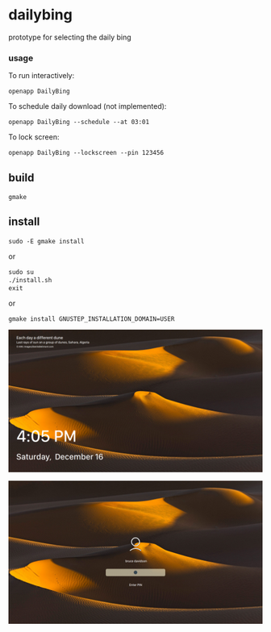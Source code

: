 # dailybing

prototype for selecting the daily bing

### usage
To run interactively:
```
openapp DailyBing
```
To schedule daily download (not implemented):
```
openapp DailyBing --schedule --at 03:01
```
To lock screen:
```
openapp DailyBing --lockscreen --pin 123456
```

## build

```
gmake
```

## install
```
sudo -E gmake install
```

or

```
sudo su
./install.sh
exit
```

or

```
gmake install GNUSTEP_INSTALLATION_DOMAIN=USER
```




![alt lock](https://github.com/darkoverlordofdata/dailybing/blob/main/2023-12-16-160536_1920x1080_scrot.png?raw=true)

![alt authorize](https://github.com/darkoverlordofdata/dailybing/blob/main/2023-12-16-161309_1920x1080_scrot.png?raw=true)